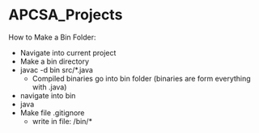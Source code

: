 # APCSA_Projects

How to Make a Bin Folder:
 - Navigate into current project
 - Make a bin directory
 - javac -d bin src/*.java
    - Compiled binaries go into bin folder (binaries are form everything with .java)
- navigate into bin
- java <class name of whichever class has main>
- Make file .gitignore
    - write in file: /bin/*

